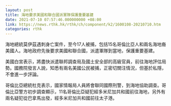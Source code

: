```yaml
---
layout: post
title: 海地要求美國和聯合國派軍隊保護重要基建
date: 2021-07-10 07:57:46.000000000 +08:00
link: https://news.rthk.hk/rthk/ch/component/k2/1600108-20210710.htm
categories: rthk
---
```


海地總統莫伊茲遇刺身亡案件，至今17人被捕，包括15名哥倫比亞人和兩名海地裔美國人。海地政府先後要求美國和聯合國，派遣軍隊到當地，保護重要基建。

美國白宮表示，將盡快派遣聯邦調查局及國土安全部的高級官員，前往海地評估局勢。國務院發言人說，知悉有兩名美國公民被捕，正密切關注情況，但基於私隱，不會進一步評論。

哥倫比亞總統杜克表示，國家情報局人員將會聯同國際刑警，到海地協助調查。哥倫比亞警方初步調查顯示，11名哥倫比亞疑犯經多米尼加共和國前往海地，另外有兩名疑犯從巴拿馬出發，經多米尼加共和國前往太子港。
